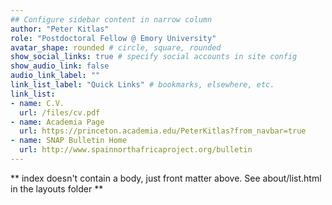 ```yaml
---
## Configure sidebar content in narrow column
author: "Peter Kitlas"
role: "Postdoctoral Fellow @ Emory University"
avatar_shape: rounded # circle, square, rounded
show_social_links: true # specify social accounts in site config
show_audio_link: false
audio_link_label: ""
link_list_label: "Quick Links" # bookmarks, elsewhere, etc.
link_list:
- name: C.V.
  url: /files/cv.pdf
- name: Academia Page
  url: https://princeton.academia.edu/PeterKitlas?from_navbar=true
- name: SNAP Bulletin Home
  url: http://www.spainnorthafricaproject.org/bulletin
---
```


** index doesn't contain a body, just front matter above.
See about/list.html in the layouts folder **
